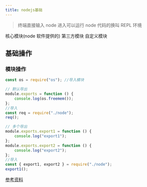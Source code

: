 ```yaml
---
title: nodejs基础
---
```


> 终端直接输入 node 进入可以运行 node 代码的换叫 REPL 环境

核心模块(node 软件提供的)
第三方模块
自定义模块

## 基础操作

### 模块操作

```javascript
const os = require("os"); //导入模块

// 默认导出
module.exports = function () {
    console.log(os.freemem());
};
//导入
const req = require("./node");
req();

// 多个导出
module.exports.export1 = function () {
    console.log("export1");
};
module.exports.export2 = function () {
    console.log("export2");
};
//导入
const { export1, export2 } = require("./node");
export1();
```

[参考资料](https://www.bilibili.com/video/BV1Ci4y1L7gk?p=7)
